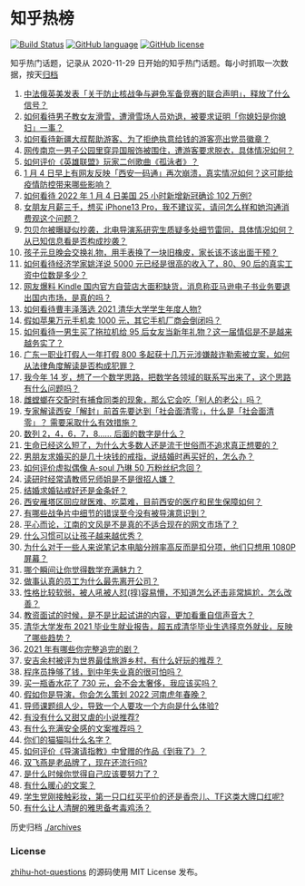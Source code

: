 # 知乎热榜
[![Build Status](https://github.com/ToWeLong/zhihu-hot-questions/workflows/CI/badge.svg)](https://github.com/ToWeLong/zhihu-hot-questions/actions)
[![GitHub language](https://img.shields.io/badge/language-golang-orange.svg)](https://golang.org/)
[![GitHub license](https://img.shields.io/github/license/ToWeLong/zhihu-hot-questions)](https://github.com/ToWeLong/zhihu-hot-questions/blob/main/LICENSE)

知乎热门话题，记录从 2020-11-29 日开始的知乎热门话题。每小时抓取一次数据，按天[归档](./archives)

<!-- BEGIN -->

1. [中法俄英美发表「关于防止核战争与避免军备竞赛的联合声明」，释放了什么信号？](https://www.zhihu.com/question/509711049)
1. [如何看待男子教女友滑雪，遭滑雪场人员劝退，被要求证明「你媳妇是你媳妇」一事？](https://www.zhihu.com/question/509397366)
1. [如何看待新疆大叔帮助游客、为了拒绝执意给钱的游客亮出党员徽章？](https://www.zhihu.com/question/509572598)
1. [网传南京一男子公园里穿异国服饰被围住，遭游客要求脱衣，具体情况如何？](https://www.zhihu.com/question/509779528)
1. [如何评价《英雄联盟》玩家二创歌曲《孤泳者》？](https://www.zhihu.com/question/509561750)
1. [1 月 4 日早上有网友反映「西安一码通」再次崩溃，真实情况如何？这可能给疫情防控带来哪些影响？](https://www.zhihu.com/question/509757882)
1. [如何看待 2022 年 1 月 4 日美国 25 小时新增新冠确诊 102 万例?](https://www.zhihu.com/question/509759635)
1. [女朋友月薪三千，想买 iPhone13 Pro，我不建议买，请问怎么样和她沟通消费观这个问题？](https://www.zhihu.com/question/509052294)
1. [包贝尔被曝疑似抄袭，北电导演系研究生质疑多处细节雷同，具体情况如何？从已知信息看是否构成抄袭？](https://www.zhihu.com/question/509660484)
1. [孩子元旦晚会交换礼物，用手表换了一块旧橡皮，家长该不该出面干预？](https://www.zhihu.com/question/509488938)
1. [如何看待经济学家姚洋说 5000 元已经是很高的收入了，80、90 后的真实工资中位数是多少？](https://www.zhihu.com/question/509352665)
1. [网友爆料 Kindle 国内官方自营店大面积缺货，消息称亚马逊电子书业务要退出国内市场，是真的吗？](https://www.zhihu.com/question/509750467)
1. [如何看待曹丰泽落选 2021 清华大学学生年度人物?](https://www.zhihu.com/question/509414474)
1. [假如苹果万元手机卖 1000 元，其它手机厂商会倒闭吗？](https://www.zhihu.com/question/509104977)
1. [如何看待一男生买了拖拉机给 95 后女友当新年礼物？这一届情侣是不是越来越务实了？](https://www.zhihu.com/question/509683616)
1. [广东一职业打假人一年打假 800 多起获十几万元涉嫌敲诈勒索被立案，如何从法律角度解读是否构成犯罪？](https://www.zhihu.com/question/509668274)
1. [我今年 14 岁，想了一个数学思路，把数学各领域的联系写出来了，这个思路有什么问题吗？](https://www.zhihu.com/question/508303175)
1. [雌螳螂在交配时有捕食同类的现象，那么它会吃「别人的老公」吗？](https://www.zhihu.com/question/509367738)
1. [专家解读西安「解封」前首先要达到「社会面清零」，什么是「社会面清零」？ 需要采取什么有效措施？](https://www.zhihu.com/question/509798367)
1. [数列 2，4，6，7，8…… 后面的数字是什么？](https://www.zhihu.com/question/509018326)
1. [生命已经这么短了，为什么大多数人还是流于世俗而不追求真正想要的？](https://www.zhihu.com/question/503742560)
1. [男朋友求婚买的是几十块钱的戒指，说结婚时再买好的，怎么办？](https://www.zhihu.com/question/509490683)
1. [如何评价虚拟偶像 A-soul 乃琳 50 万粉丝纪念回？](https://www.zhihu.com/question/509574179)
1. [读研时经常请教师兄师姐是不是很招人嫌？](https://www.zhihu.com/question/375196872)
1. [结婚求婚钻戒好还是金条好？](https://www.zhihu.com/question/507876673)
1. [西安雁塔区回应就医难、吃菜难，目前西安的医疗和民生保障如何？](https://www.zhihu.com/question/509691518)
1. [有哪些战争片中细节的错误至今没有被导演意识到？](https://www.zhihu.com/question/508437897)
1. [平心而论，江南的文风是不是真的不适合现在的网文市场了？](https://www.zhihu.com/question/467115518)
1. [什么习惯可以让孩子越来越优秀？](https://www.zhihu.com/question/473346434)
1. [为什么对于一些人来说笔记本电脑分辨率高反而是扣分项，他们只想用 1080P 屏幕？](https://www.zhihu.com/question/501353153)
1. [哪个瞬间让你觉得数学充满魅力？](https://www.zhihu.com/question/509006128)
1. [做事认真的员工为什么最先离开公司？](https://www.zhihu.com/question/503004198)
1. [性格比较软弱，被人吼被人怼(㨃)容易懵，不知道怎么还击非常尴尬，怎么改善？](https://www.zhihu.com/question/316098654)
1. [教资面试的时候，是不是比起试讲的内容，更加看重自信声音大？](https://www.zhihu.com/question/508673725)
1. [清华大学发布 2021 毕业生就业报告，超五成清华毕业生选择京外就业，反映了哪些趋势？](https://www.zhihu.com/question/509771054)
1. [2021 年有哪些你完整追完的剧？](https://www.zhihu.com/question/505107194)
1. [安吉余村被评为世界最佳旅游乡村，有什么好玩的推荐？](https://www.zhihu.com/question/508758384)
1. [程序员挣够了钱，到中年失业真的很可怕吗？](https://www.zhihu.com/question/507161643)
1. [买一瓶香水花了 730 元，会不会太奢侈，我应该买吗？](https://www.zhihu.com/question/498419168)
1. [假如你是导演，你会怎么策划 2022 河南虎年春晚？](https://www.zhihu.com/question/504506943)
1. [导师课题组人少，导致一个人要攻一个方向是什么体验?](https://www.zhihu.com/question/494712039)
1. [有没有什么又甜又虐的小说推荐?](https://www.zhihu.com/question/364002744)
1. [有什么充满安全感的文案推荐吗？](https://www.zhihu.com/question/483475509)
1. [你们的猫猫叫什么名字？](https://www.zhihu.com/question/508759973)
1. [如何评价《导演请指教》中曾赠的作品《到我了》？](https://www.zhihu.com/question/509461163)
1. [双飞燕是老品牌了，现在还流行吗?](https://www.zhihu.com/question/29374951)
1. [是什么时候你觉得自己应该要努力了？](https://www.zhihu.com/question/509487319)
1. [有什么暖心的文案？](https://www.zhihu.com/question/506982081)
1. [学生党刚接触彩妆，第一只口红买平价的还是香奈儿、TF这类大牌口红呢?](https://www.zhihu.com/question/503499221)
1. [有什么让人清醒的雅思备考毒鸡汤？](https://www.zhihu.com/question/325725035)

<!-- END -->

历史归档 [./archives](./archives)


### License
[zhihu-hot-questions](https://github.com/towelong/zhihu-hot-questions) 的源码使用 MIT License 发布。